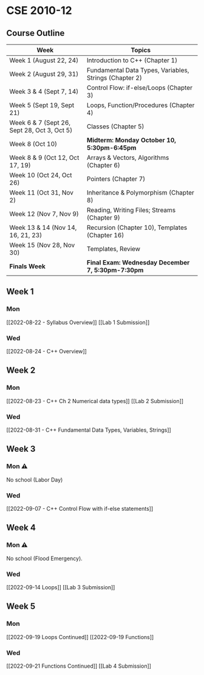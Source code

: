 # CSE 2010-12

## Course Outline
|**Week**|**Topics**|
|-|-|
|Week 1 (August 22, 24)|Introduction to C++ (Chapter 1)|
|Week 2 (August 29, 31)|Fundamental Data Types, Variables, Strings (Chapter 2)|
|Week 3 & 4 (Sept 7, 14)|Control Flow: if-else/Loops (Chapter 3)|
|Week 5 (Sept 19, Sept 21)|Loops, Function/Procedures (Chapter 4)|
|Week 6 & 7 (Sept 26, Sept 28, Oct 3, Oct 5)|Classes (Chapter 5)|
|Week 8 (Oct 10)|**Midterm: Monday October 10, 5:30pm-6:45pm**|
|Week 8 & 9 (Oct 12, Oct 17, 19)|Arrays & Vectors, Algorithms (Chapter 6)|
|Week 10 (Oct 24, Oct 26)|Pointers (Chapter 7)|
|Week 11 (Oct 31, Nov 2)|Inheritance & Polymorphism (Chapter 8)|
|Week 12 (Nov 7, Nov 9)|Reading, Writing Files; Streams (Chapter 9)|
|Week 13 & 14 (Nov 14, 16, 21, 23)|Recursion (Chapter 10), Templates (Chapter 16)|
|Week 15 (Nov 28, Nov 30)|Templates, Review|
|**Finals Week**|**Final Exam: Wednesday December 7, 5:30pm-7:30pm**|

## Week 1

### Mon
[[2022-08-22 - Syllabus Overview]]
[[Lab 1 Submission]]
### Wed
[[2022-08-24 - C++ Overview]]

## Week 2

### Mon
[[2022-08-23 - C++ Ch 2 Numerical data types]]
[[Lab 2 Submission]]

### Wed
[[2022-08-31 - C++ Fundamental Data Types, Variables, Strings]]

## Week 3

### Mon ⚠️
No school (Labor Day)

### Wed
[[2022-09-07 - C++ Control Flow with if-else statements]]

## Week 4

### Mon ⚠️
No school (Flood Emergency).


### Wed
[[2022-09-14 Loops]]
[[Lab 3 Submission]]

## Week 5

### Mon
[[2022-09-19 Loops Continued]]
[[2022-09-19 Functions]]


### Wed
[[2022-09-21 Functions Continued]]
[[Lab 4 Submission]]
